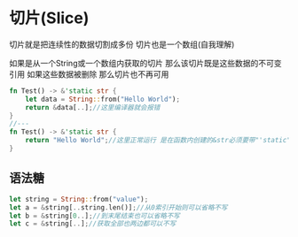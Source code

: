 # 切片(Slice)

切片就是把连续性的数据切割成多份 切片也是一个数组(自我理解)

如果是从一个String或一个数组内获取的切片 那么该切片既是这些数据的不可变引用 如果这些数据被删除 那么切片也不再可用

```rust
fn Test() -> &'static str {
    let data = String::from("Hello World");
    return &data[..];//这里编译器就会报错
}
//---
fn Test() -> &'static str {
    return "Hello World";//这里正常运行 是在函数内创建的&str必须要带"'static"
}
```

## 语法糖

```rust
let string = String::from("value");
let a = &string[..string.len()];//从0索引开始则可以省略不写
let b = &string[0..];//到末尾结束也可以省略不写
let c = &string[..];//获取全部也两边都可以不写
```

